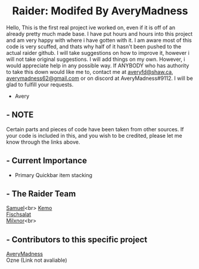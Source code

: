 <p align="center">
<h1 align="center">Raider: Modifed By AveryMadness</h1>


Hello, This is the first real project ive worked on, even if it is off of an already pretty much made base.
I have put hours and hours into this project and am very happy with where i have gotten with it.
I am aware most of this code is very scuffed, and thats why half of it hasn't been pushed to the actual raider github. I will take suggestions on how to improve it, however i will not take original suggestions. I will add things on my own. However, i would appreciate help in any possible way.
If ANYBODY who has authority to take this down would like me to, contact me at averyfd@shaw.ca, averymadness62@gmail.com or on discord at AveryMadness#9112. I will be glad to fulfill your requests.
- Avery

## - NOTE
Certain parts and pieces of code have been taken from other sources. If your code is included in this, and you wish to be credited, please let me know through the links above.

## - Current Importance
- Primary Quickbar item stacking

## - The Raider Team
[Samuel](https://twitter.com/samuelsiv__)<br>
[Kemo](https://twitter.com/kem0x)<br>
[Fischsalat](https://twitter.com/FischsaIat)<br>
[Milxnor](https://twitter.com/Milxnor_)<br>

## - Contributors to this specific project
[AveryMadness](https://twitter.com/AveryMadness)<br>
Ozne (Link not avaliable)

